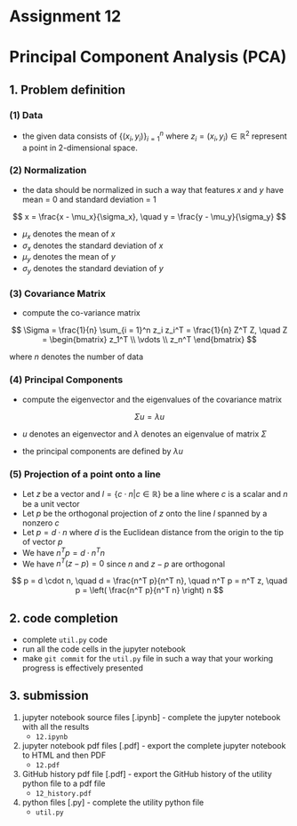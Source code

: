 # Assignment 12

# Principal Component Analysis (PCA)

## 1. Problem definition

### (1) Data

- the given data consists of $\{ (x_i, y_i) \}_{i=1}^n$ where $z_i = (x_i, y_i) \in \mathbb{R}^2$ represent a point in 2-dimensional space.

### (2) Normalization

- the data should be normalized in such a way that features $x$ and $y$ have mean = 0 and standard deviation = 1

$$
x = \frac{x - \mu_x}{\sigma_x}, \quad 
y = \frac{y - \mu_y}{\sigma_y}
$$

- $\mu_x$ denotes the mean of $x$
- $\sigma_x$ denotes the standard deviation of $x$
- $\mu_y$ denotes the mean of $y$
- $\sigma_y$ denotes the standard deviation of $y$

### (3) Covariance Matrix

- compute the co-variance matrix

$$
\Sigma = \frac{1}{n} \sum_{i = 1}^n z_i z_i^T = \frac{1}{n} Z^T Z, \quad Z = \begin{bmatrix} z_1^T \\ \vdots \\ z_n^T \end{bmatrix}
$$

where $n$ denotes the number of data

### (4) Principal Components

- compute the eigenvector and the eigenvalues of the covariance matrix

$$
\Sigma u = \lambda u
$$

- $u$ denotes an eigenvector and $\lambda$ denotes an eigenvalue of matrix $\Sigma$

- the principal components are defined by $\lambda u$

### (5) Projection of a point onto a line

- Let $z$ be a vector and $l = \{ c \cdot n \vert c \in \mathbb{R} \}$ be a line where $c$ is a scalar and $n$ be a unit vector
- Let $p$ be the orthogonal projection of $z$ onto the line $l$ spanned by a nonzero $c$
- Let $p = d \cdot n$ where $d$ is the Euclidean distance from the origin to the tip of vector $p$
- We have $n^T p = d \cdot n^T n$
- We have $n^T (z - p) = 0$ since $n$ and $z - p$ are orthogonal

$$
p = d \cdot n, \quad d = \frac{n^T p}{n^T n}, \quad n^T p = n^T z, \quad p = \left( \frac{n^T p}{n^T n} \right) n
$$


## 2. code completion

- complete `util.py` code
- run all the code cells in the jupyter notebook
- make `git commit` for the `util.py` file in such a way that your working progress is effectively presented

## 3. submission

1. jupyter notebook source files [.ipynb] - complete the jupyter notebook with all the results
   - `12.ipynb`
2. jupyter notebook pdf files [.pdf] - export the complete jupyter notebook to HTML and then PDF
   - `12.pdf`
3. GitHub history pdf file [.pdf] - export the GitHub history of the utility python file to a pdf file
   - `12_history.pdf`
4. python files [.py] - complete the utility python file
   - `util.py`